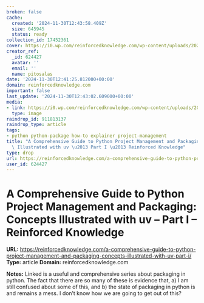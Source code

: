 ```yaml
---
broken: false
cache:
  created: '2024-11-30T12:43:58.409Z'
  size: 645945
  status: ready
collection_id: 17452361
cover: https://i0.wp.com/reinforcedknowledge.com/wp-content/uploads/2024/11/python_package_project_management_uv_illustrated.png?fit=150%2C150&ssl=1
creator_ref:
  _id: 624427
  avatar: ''
  email: ''
  name: pitosalas
date: '2024-11-30T12:41:25.812000+00:00'
domain: reinforcedknowledge.com
important: false
last_update: '2024-11-30T12:43:02.609000+00:00'
media:
- link: https://i0.wp.com/reinforcedknowledge.com/wp-content/uploads/2024/11/python_package_project_management_uv_illustrated.png?fit=150%2C150&ssl=1
  type: image
raindrop_id: 911813137
raindrop_type: article
tags:
- python python-package how-to explainer project-management
title: "A Comprehensive Guide to Python Project Management and Packaging: Concepts\
  \ Illustrated with uv \u2013 Part I \u2013 Reinforced Knowledge"
type: drop
url: https://reinforcedknowledge.com/a-comprehensive-guide-to-python-project-management-and-packaging-concepts-illustrated-with-uv-part-i/
user_id: 624427
---
```


# A Comprehensive Guide to Python Project Management and Packaging: Concepts Illustrated with uv – Part I – Reinforced Knowledge

**URL:** https://reinforcedknowledge.com/a-comprehensive-guide-to-python-project-management-and-packaging-concepts-illustrated-with-uv-part-i/
**Type:** article
**Domain:** reinforcedknowledge.com

**Notes:**
Linked is a useful and comprehensive series about packaging in python. The fact that there are so many of these is evidence that, a) I am still confused about some of this, and b) the state of packaging in python is and remains a mess. I don’t know how we are going to get out of this?
